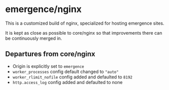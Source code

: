 # emergence/nginx

This is a customized build of nginx, specialized for hosting emergence sites.

It is kept as close as possible to core/nginx so that improvements there can be
continuously merged in.

## Departures from core/nginx

- Origin is explicitly set to `emergence`
- `worker_processes` config default changed to `"auto"`
- `worker_rlimit_nofile` config added and defaulted to `8192`
- `http.access_log` config added and defaulted to none
